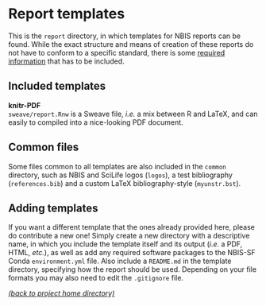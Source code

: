 # Report templates

This is the `report` directory, in which templates for NBIS reports can be
found. While the exact structure and means of creation of these reports do not
have to conform to a specific standard, there is some [required
information][report-info] that has to be included.

## Included templates

**knitr-PDF** \
`sweave/report.Rnw` is a Sweave file, *i.e.* a mix between R and LaTeX, and
can easily to compiled into a nice-looking PDF document.

## Common files

Some files common to all templates are also included in the `common` directory,
such as NBIS and SciLife logos (`logos`), a test bibliography
(`references.bib`) and a custom LaTeX bibliography-style (`myunstr.bst`).

## Adding templates

If you want a different template that the ones already provided here, please do
contribute a new one! Simply create a new directory with a descriptive name,
in which you include the template itself and its output (*i.e.* a PDF, HTML,
*etc.*), as well as add any required software packages to the NBIS-SF Conda
`environment.yml` file. Also include a `README.md` in the template directory,
specifying how the report should be used. Depending on your file formats you
may also need to edit the `.gitignore` file.

[*(back to project home directory)*][sf-home]

[knitr-home]: https://yihui.name/knitr/
[report-info]: https://github.com/NBISweden/NBIS-template-support-reports
[sf-home]: https://github.com/NBISweden/NBIS-support-framework
